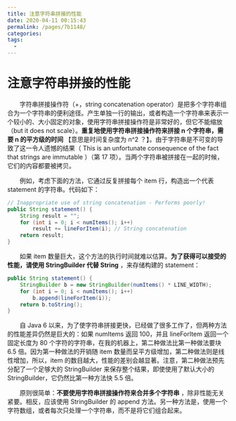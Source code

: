 ```yaml
---
title: 注意字符串拼接的性能
date: 2020-04-11 00:15:43
permalink: /pages/7b1148/
categories:
tags:
  - 
---
```

# 注意字符串拼接的性能

&emsp;&emsp;字符串拼接操作符（+，string concatenation operator）是把多个字符串组合为一个字符串的便利途径。产生单独一行的输出，或者构造一个字符串来表示一个较小的、大小固定的对象，使用字符串拼接操作符是非常好的，但它不能缩放（but it does not scale）。**重复地使用字符串拼接操作符来拼接 n 个字符串，需要 n 的平方级的时间** 【意思是时间复杂度为 n^2 ？】。由于字符串是不可变的导致了这一令人遗憾的结果（ This is an unfortunate consequence of the fact that strings are immutable ）（第 17 项）。当两个字符串被拼接在一起的时候，它们的内容都要被拷贝。

&emsp;&emsp;例如，考虑下面的方法，它通过反复拼接每个 item 行，构造出一个代表 statement 的字符串。代码如下：

```java
// Inappropriate use of string concatenation - Performs poorly!
public String statement() {
    String result = "";
    for (int i = 0; i < numItems(); i++)
        result += lineForItem(i); // String concatenation
    return result;
}
```

&emsp;&emsp;如果 item 数量巨大，这个方法的执行时间就难以估算。**为了获得可以接受的性能，请使用 StringBuilder 代替 String** ，来存储构建的 statement：

```java
public String statement() {
    StringBuilder b = new StringBuilder(numItems() * LINE_WIDTH);
    for (int i = 0; i < numItems(); i++)
        b.append(lineForItem(i));
    return b.toString();
}
```

&emsp;&emsp;自 Java 6 以来，为了使字符串拼接更快，已经做了很多工作了，但两种方法的性能差异仍然是巨大的：如果 numItems 返回 100，并且 lineForItem 返回一个固定长度为 80 个字符的字符串，在我的机器上，第二种做法比第一种做法要块 6.5 倍。因为第一种做法的开销随 item 数量而呈平方级增加，第二种做法则是线性增加，所以，item 的数目越大，性能的差别会越显著。注意，第二种做法预先分配了一个足够大的 StringBuilder 来保存整个结果，即使使用了默认大小的 StringBuilder，它仍然比第一种方法快 5.5 倍。

&emsp;&emsp;原则很简单：**不要使用字符串拼接操作符来合并多个字符串** ，除非性能无关紧要。相反，应该使用 StringBuilder 的 append 方法。另一种方法是，使用一个字符数组，或者每次只处理一个字符串，而不是将它们组合起来。

